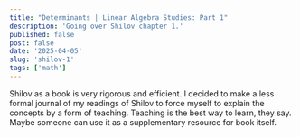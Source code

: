 ```yaml
---
title: "Determinants | Linear Algebra Studies: Part 1"
description: 'Going over Shilov chapter 1.'
published: false 
post: false 
date: '2025-04-05'
slug: 'shilov-1'
tags: ['math']
---
```


Shilov as a book is very rigorous and efficient. I decided to make a less formal journal of my readings of Shilov to force myself to explain the concepts by a form of teaching. Teaching is the best way to learn, they say. Maybe someone can use it as a supplementary resource for book itself.

